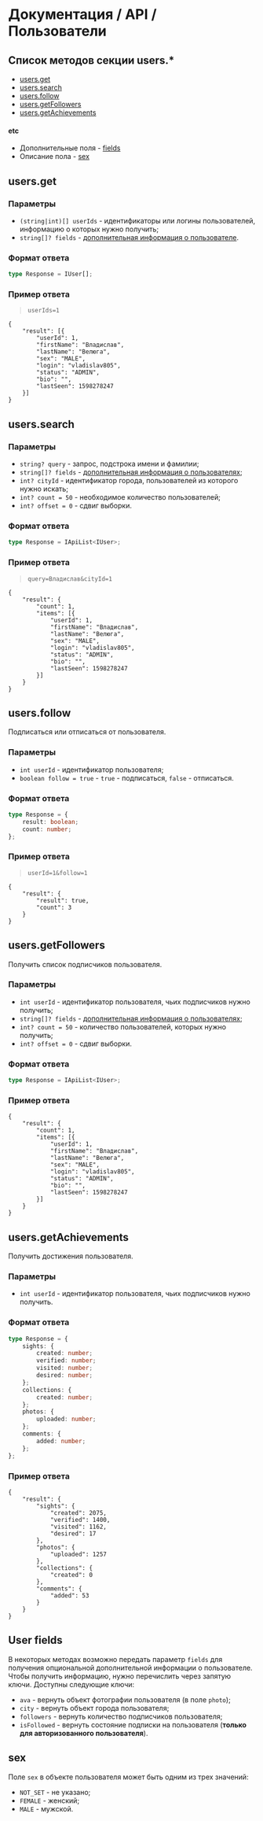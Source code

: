 # Документация / API / Пользователи
## Список методов секции users.*
* [users.get](#usersget)
* [users.search](#userssearch)
* [users.follow](#usersfollow)
* [users.getFollowers](#usersgetfollowers)
* [users.getAchievements](#usersgetfollowers)

#### etc
* Дополнительные поля - [fields](#user-fields)
* Описание пола - [sex](#sex)

## users.get
### Параметры
* `(string|int)[] userIds` - идентификаторы или логины пользователей, информацию о которых нужно получить;
* `string[]? fields` - [дополнительная информация о пользователе](#user-fields).

### Формат ответа
```ts
type Response = IUser[];
```

### Пример ответа
> `userIds=1`
```json5
{
    "result": [{
        "userId": 1,
        "firstName": "Владислав",
        "lastName": "Велюга",
        "sex": "MALE",
        "login": "vladislav805",
        "status": "ADMIN",
        "bio": "",
        "lastSeen": 1598278247
    }]
}
```

## users.search
### Параметры
* `string? query` - запрос, подстрока имени и фамилии;
* `string[]? fields` - [дополнительная информация о пользователях](#user-fields);
* `int? cityId` - идентификатор города, пользователей из которого нужно искать;
* `int? count = 50` - необходимое количество пользователей;
* `int? offset = 0` - сдвиг выборки.

### Формат ответа
```ts
type Response = IApiList<IUser>;
```

### Пример ответа
> `query=Владислав&cityId=1`
```json5
{
    "result": {
        "count": 1,
        "items": [{
            "userId": 1,
            "firstName": "Владислав",
            "lastName": "Велюга",
            "sex": "MALE",
            "login": "vladislav805",
            "status": "ADMIN",
            "bio": "",
            "lastSeen": 1598278247
        }]
    }
}
```

## users.follow
Подписаться или отписаться от пользователя.
### Параметры
* `int userId` - идентификатор пользователя;
* `boolean follow = true` - `true` - подписаться, `false` - отписаться.

### Формат ответа
```ts
type Response = { 
    result: boolean;
    count: number;
};
```

### Пример ответа
> `userId=1&follow=1`
```json5
{
    "result": {
        "result": true,
        "count": 3
    }
}
```

## users.getFollowers
Получить список подписчиков пользователя.
### Параметры
* `int userId` - идентификатор пользователя, чьих подписчиков нужно получить;
* `string[]? fields` - [дополнительная информация о пользователях](#user-fields);
* `int? count = 50` - количество пользователей, которых нужно получить;
* `int? offset = 0` - сдвиг выборки.

### Формат ответа
```ts
type Response = IApiList<IUser>;
```

### Пример ответа
```json5
{
    "result": {
        "count": 1,
        "items": [{
            "userId": 1,
            "firstName": "Владислав",
            "lastName": "Велюга",
            "sex": "MALE",
            "login": "vladislav805",
            "status": "ADMIN",
            "bio": "",
            "lastSeen": 1598278247
        }]
    }
}
```


## users.getAchievements
Получить достижения пользователя.
### Параметры
* `int userId` - идентификатор пользователя, чьих подписчиков нужно получить.

### Формат ответа
```ts
type Response = {
    sights: {
        created: number;
        verified: number;
        visited: number;
        desired: number;
    };
    collections: {
        created: number;
    };
    photos: {
        uploaded: number;
    };
    comments: {
        added: number;
    };
};
```

### Пример ответа
```json5
{
    "result": {
        "sights": {
            "created": 2075,
            "verified": 1400,
            "visited": 1162,
            "desired": 17
        },
        "photos": {
            "uploaded": 1257
        },
        "collections": {
            "created": 0
        },
        "comments": {
            "added": 53
        }
    }
}
```

## User fields
В некоторых методах возможно передать параметр `fields` для получения опциональной дополнительной информации о пользователе. Чтобы получить информацию, нужно перечислить через запятую ключи. Доступны следующие ключи: 
* `ava` - вернуть объект фотографии пользователя (в поле `photo`);
* `city` - вернуть объект города пользователя;
* `followers` - вернуть количество подписчиков пользователя;
* `isFollowed` - вернуть состояние подписки на пользователя (**только для авторизованного пользователя**).

## sex
Поле `sex` в объекте пользователя может быть одним из трех значений:
* `NOT_SET` - не указано;
* `FEMALE` - женский;
* `MALE` - мужской.

